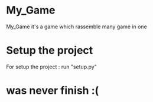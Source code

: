# My_Game
My_Game it's a game which rassemble many game in one 

# Setup the project
For setup the project : run "setup.py" 

# was never finish :(
